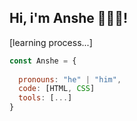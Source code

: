 ## Hi, i'm Anshe 👋👨‍💻!
[learning process...]

```js
const Anshe = {
  
  pronouns: "he" | "him",
  code: [HTML, CSS]
  tools: [...]
}
```
